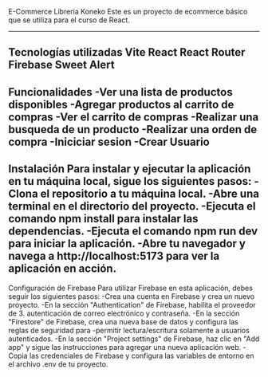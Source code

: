 <!-- # React + Vite

This template provides a minimal setup to get React working in Vite with HMR and some ESLint rules.

Currently, two official plugins are available:

- [@vitejs/plugin-react](https://github.com/vitejs/vite-plugin-react/blob/main/packages/plugin-react/README.md) uses [Babel](https://babeljs.io/) for Fast Refresh
- [@vitejs/plugin-react-swc](https://github.com/vitejs/vite-plugin-react-swc) uses [SWC](https://swc.rs/) for Fast Refresh -->

E-Commerce Libreria Koneko
Este es un proyecto de ecommerce básico que se utiliza para el curso de React.

----
Tecnologías utilizadas
Vite
React
React Router
Firebase
Sweet Alert
----
Funcionalidades
-Ver una lista de productos disponibles
-Agregar productos al carrito de compras
-Ver el carrito de compras
-Realizar una busqueda de un producto
-Realizar una orden de compra
-Iniciciar sesion
-Crear Usuario
----
Instalación
Para instalar y ejecutar la aplicación en tu máquina local, sigue los siguientes pasos:
-Clona el repositorio a tu máquina local.
-Abre una terminal en el directorio del proyecto.
-Ejecuta el comando npm install para instalar las dependencias.
-Ejecuta el comando npm run dev para iniciar la aplicación.
-Abre tu navegador y navega a http://localhost:5173 para ver la aplicación en acción.
----
Configuración de Firebase
Para utilizar Firebase en esta aplicación, debes seguir los siguientes pasos:
-Crea una cuenta en Firebase y crea un nuevo proyecto.
-En la sección "Authentication" de Firebase, habilita el proveedor de 3. autenticación de correo electrónico y contraseña.
-En la sección "Firestore" de Firebase, crea una nueva base de datos y configura las reglas de seguridad para -permitir lectura/escritura solamente a usuarios autenticados.
-En la sección "Project settings" de Firebase, haz clic en "Add app" y sigue las instrucciones para agregar una nueva aplicación web.
-Copia las credenciales de Firebase y configura las variables de entorno en el archivo .env de tu proyecto.
